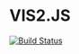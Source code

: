 # VIS2.JS
[![Build Status](https://travis-ci.org/alephdata/vis2.js.svg?branch=alpha)](https://travis-ci.org/alephdata/vis2.js)
